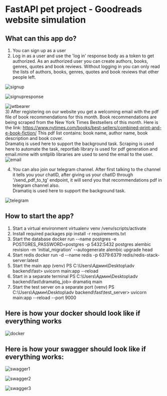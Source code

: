 # FastAPI pet project - Goodreads website simulation   
## What can this app do?
1) You can sign up as a user
2) Log in as a user and use the 'log in' response body as a token to get authorized.
As an authorized user you can create authors, books, genres, quotes and book reviews. Without logging in you can only read the lists of authors, books, genres, quotes and book reviews that other people left.

![signup](https://github.com/orynbay21/Goodreads_FastApi_Pet_Project/assets/98757036/f45c5f8e-eced-46a3-91b7-173ffbf9848f)

![signupresponse](https://github.com/orynbay21/Goodreads_FastApi_Pet_Project/assets/98757036/9447fcc4-b74b-41c3-9a76-6fecfcce6727)    

![jwtbearer](https://github.com/orynbay21/Goodreads_FastApi_Pet_Project/assets/98757036/c6ebdc53-63e5-441c-81be-04b3dd7819ab)    
3) After registering on our website you get a welcoming email with the pdf file of book recommendations for this month.
Book recommendations are being scraped from the New York Times Bestsellers of this month. Here is the link:
https://www.nytimes.com/books/best-sellers/combined-print-and-e-book-fiction/
This pdf list contains: book name, author name, book description and book cover.    
Dramatiq is used here to support the background task.
Scraping is used here to automate the task, reportlab library is used for pdf generation and email.mime  with smtplib libraries are used to send the email to the user.
![email](https://github.com/orynbay21/Goodreads_FastApi_Pet_Project/assets/98757036/ffb7543a-425a-4ce2-8330-978cbdf6c82c)   

4) You can also join our telegram channel. After first talking to the channel it tells you your chatID, after giving us your chatID through '/send_pdf_to_tg' endpoint, it will send you that recommendations pdf in telegram channel also.   
Dramatiq is used here to support the background task.

![telegram](https://github.com/orynbay21/Goodreads_FastApi_Pet_Project/assets/98757036/9607fb2a-7d05-4b75-a2a4-43f92366999d)   


## How to start the app?
1) Start a virtual environment
virtualenv venv
/venv/scripts/activate
2) Install required packages
pip install -r requirements.txt
3) Start the database
docker run --name postgres -e POSTGRES_PASSWORD=postgres -p 5432:5432 postgres
alembic revision -m 'initial_migration' --autogenerate
alembic upgrade head
4) Start redis
docker run -d --name redis -p 6379:6379 redis/redis-stack-server:latest
5) Start the main app
(venv) PS C:\Users\Админ\Desktop\adv backend\fast> uvicorn main:app --reload
5) Start in a separate terminal
PS C:\Users\Админ\Desktop\adv backend\fast\dramatiq_job> dramatiq main
6) Start the test server on a separate port
(venv) PS C:\Users\Админ\Desktop\adv backend\fast\test_server> uvicorn main:app --reload --port 9000

## Here is how your docker should look like if everything works
![docker](https://github.com/orynbay21/Goodreads_FastApi_Pet_Project/assets/98757036/b89365dd-ee98-4492-9620-2110782918cd)

## Here is how your swagger should look like if everything works:

![swagger1](https://github.com/orynbay21/Goodreads_FastApi_Pet_Project/assets/98757036/b02242bb-ba71-488c-9195-0a0c52f39708)   

![swagger2](https://github.com/orynbay21/Goodreads_FastApi_Pet_Project/assets/98757036/606be07a-e01d-47f5-acd7-a8a8e2d879c5)   

![swagger3](https://github.com/orynbay21/Goodreads_FastApi_Pet_Project/assets/98757036/601396fe-6350-4938-9194-8ef907ec6d54)   

